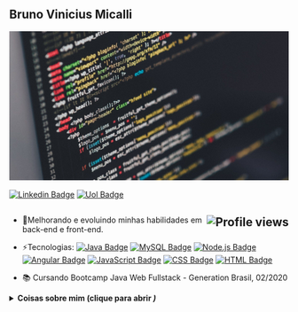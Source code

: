 ## Bruno Vinicius Micalli
![Bem-vindo](/img.jpg?raw=true)

[![Linkedin Badge](https://img.shields.io/badge/-BrunoMicalli-blue?style=flat-square&logo=Linkedin&logoColor=white&link=https://www.linkedin.com/in/brunomicalli/)](https://www.linkedin.com/in/brunomicalli/)
[![Uol Badge](https://img.shields.io/badge/-bruno.micalli@uol.com.br-c14438?style=flat-square&logo=Mail.Ru&logoColor=white&link=mailto:bruno.micalli@uol.com.br)](mailto:bruno.micalli@uol.com.br)
<h2>
<img align="right" src="https://gpvc.arturio.dev/Micalli" alt="Profile views">
</h2>

- 🌱Melhorando e evoluindo minhas habilidades em back-end e front-end.

- ⚡Tecnologias: [![Java Badge](https://img.shields.io/badge/-Java-yellowgreen?style=flat-square&logo=Java&logoColor=white&link=#)](#) [![MySQL Badge](https://img.shields.io/badge/-MySQL-yellowgreen?style=flat-square&logo=MySQL&logoColor=white&link=#)](#) [![Node.js Badge](https://img.shields.io/badge/-Node.js-yellowgreen?style=flat-square&logo=Node.js&logoColor=white&link=#)](#) [![Angular Badge](https://img.shields.io/badge/-AngularJS-yellowgreen?style=flat-square&logo=AngularJS&logoColor=white&link=#)](#) [![JavaScript Badge](https://img.shields.io/badge/-JavaScript-yellowgreen?style=flat-square&logo=JavaScript&logoColor=white&link=#)](#) [![CSS Badge](https://img.shields.io/badge/-CSS-yellowgreen?style=flat-square&logo=CSS3&logoColor=white&link=#)](#) [![HTML Badge](https://img.shields.io/badge/-HTML-yellowgreen?style=flat-square&logo=HTML5&logoColor=white&link=#)](#) 


- 📚 Cursando Bootcamp Java Web Fullstack - Generation Brasil, 02/2020

<details>
 <summary> <b> Coisas sobre mim <!b> (clique para abrir <i/>) </summary>
  
  ![Bruno Micalli GitHub stats](https://github-readme-stats.vercel.app/api?username=Micalli&show_icons=true&theme=merko)
  
  [![Top Langs](https://github-readme-stats.vercel.app/api/top-langs/?username=Micalli&layout=compact)](https://github.com/anuraghazra/github-readme-stats)
  <br>
  
  </details>

 
